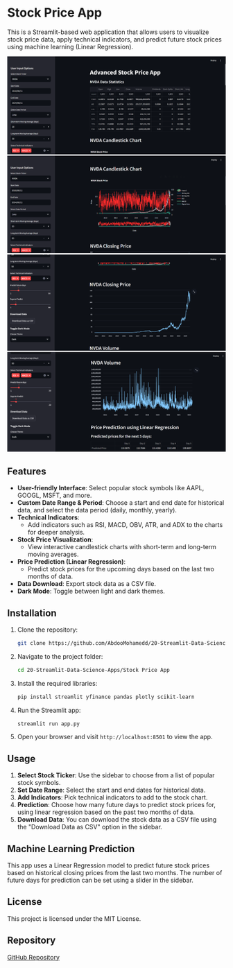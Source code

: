 # Stock Price App

This is a Streamlit-based web application that allows users to visualize stock price data, apply technical indicators, and predict future stock prices using machine learning (Linear Regression).

![Image 1](./imgs/stat.png)
![Image 2](./imgs/candlesticks.png)
![Image 3](./imgs/closing_price.png)
![Image 4](./imgs/predictions.png)

## Features

- **User-friendly Interface**: Select popular stock symbols like AAPL, GOOGL, MSFT, and more.
- **Custom Date Range & Period**: Choose a start and end date for historical data, and select the data period (daily, monthly, yearly).
- **Technical Indicators**:
  - Add indicators such as RSI, MACD, OBV, ATR, and ADX to the charts for deeper analysis.
- **Stock Price Visualization**:
  - View interactive candlestick charts with short-term and long-term moving averages.
- **Price Prediction (Linear Regression)**:
  - Predict stock prices for the upcoming days based on the last two months of data.
- **Data Download**: Export stock data as a CSV file.
- **Dark Mode**: Toggle between light and dark themes.

## Installation

1. Clone the repository:

   ```bash
   git clone https://github.com/AbdooMohamedd/20-Streamlit-Data-Science-Apps.git
   ```

2. Navigate to the project folder:

   ```bash
   cd 20-Streamlit-Data-Science-Apps/Stock Price App
   ```

3. Install the required libraries:

   ```bash
   pip install streamlit yfinance pandas plotly scikit-learn
   ```

4. Run the Streamlit app:

   ```bash
   streamlit run app.py
   ```

5. Open your browser and visit `http://localhost:8501` to view the app.

## Usage

1. **Select Stock Ticker**: Use the sidebar to choose from a list of popular stock symbols.
2. **Set Date Range**: Select the start and end dates for historical data.
3. **Add Indicators**: Pick technical indicators to add to the stock chart.
4. **Prediction**: Choose how many future days to predict stock prices for, using linear regression based on the past two months of data.
5. **Download Data**: You can download the stock data as a CSV file using the "Download Data as CSV" option in the sidebar.

## Machine Learning Prediction

This app uses a Linear Regression model to predict future stock prices based on historical closing prices from the last two months. The number of future days for prediction can be set using a slider in the sidebar.

## License

This project is licensed under the MIT License.

## Repository

[GitHub Repository](https://github.com/AbdooMohamedd/20-Streamlit-Data-Science-Apps)
